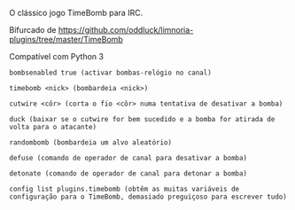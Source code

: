 O clássico jogo TimeBomb para IRC.

Bifurcado de https://github.com/oddluck/limnoria-plugins/tree/master/TimeBomb

Compatível com Python 3

```
bombsenabled true (activar bombas-relógio no canal)
```
```
timebomb <nick> (bombardeia <nick>)
```
```
cutwire <côr> (corta o fio <côr> numa tentativa de desativar a bomba)
```
```
duck (baixar se o cutwire for bem sucedido e a bomba for atirada de volta para o atacante)
```
```
randombomb (bombardeia um alvo aleatório)
```
```
defuse (comando de operador de canal para desativar a bomba)
```
```
detonate (comando de operador de canal para detonar a bomba)
```
```
config list plugins.timebomb (obtêm as muitas variáveis de configuração para o TimeBomb, demasiado preguiçoso para escrever tudo)
```
